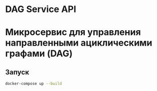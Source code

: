 # DAG Service API

# Микросервис для управления направленными ациклическими графами (DAG)

## Запуск
```bash
docker-compose up --build
